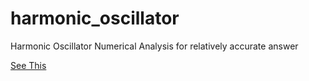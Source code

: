 # harmonic_oscillator
Harmonic Oscillator Numerical Analysis for relatively accurate answer

[See This](https://github.com/m12watanabe1a/harmonic_oscillator/blob/master/note.ipynb)
